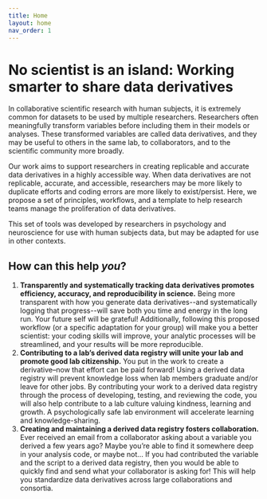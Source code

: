 ```yaml
---
title: Home
layout: home
nav_order: 1
---
```


# No scientist is an island: Working smarter to share data derivatives
In collaborative scientific research with human subjects, it is extremely common for datasets to be used by multiple researchers. Researchers often meaningfully transform variables before including them in their models or analyses. These transformed variables are called data derivatives, and they may be useful to others in the same lab, to collaborators, and to the scientific community more broadly. 

Our work aims to support researchers in creating replicable and accurate data derivatives in a highly accessible way. When data derivatives are not replicable, accurate, and accessible, researchers may be more likely to duplicate efforts and coding errors are more likely to exist/persist. Here, we propose a set of principles, workflows, and a template to help research teams manage the proliferation of data derivatives. 

This set of tools was developed by researchers in psychology and neuroscience for use with human subjects data, but may be adapted for use in other contexts. 


## How can this help _you_? 
1. **Transparently and systematically tracking data derivatives promotes efficiency, accuracy, and reproducibility in science.** Being more transparent with how you generate data derivatives--and systematically logging that progress--will save both you time and energy in the long run. Your future self will be grateful! Additionally, following this proposed workflow (or a specific adaptation for your group) will make you a better scientist: your coding skills will improve, your analytic processes will be streamlined, and your results will be more reproducible.  
2. **Contributing to a lab’s derived data registry will unite your lab and promote good lab citizenship.** You put in the work to create a derivative–now that effort can be paid forward! Using a derived data registry will prevent knowledge loss when lab members graduate and/or leave for other jobs. By contributing your work to a derived data registry through the process of developing, testing, and reviewing the code, you will also help contribute to a lab culture valuing kindness, learning and growth. A psychologically safe lab environment will accelerate learning and knowledge-sharing.  
3. **Creating and maintaining a derived data registry fosters collaboration.** Ever received an email from a collaborator asking about a variable you derived a few years ago? Maybe you’re able to find it somewhere deep in your analysis code, or maybe not… If you had contributed the variable and the script to a derived data registry, then you would be able to quickly find and send what your collaborator is asking for! This will help you standardize data derivatives across large collaborations and consortia. 
